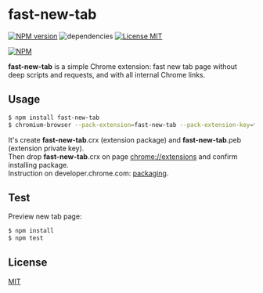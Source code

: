 # fast-new-tab #

[![NPM version][npm-image]][npm-url] ![dependencies][dependencies-image] [![License MIT][license-image]](LICENSE)

[![NPM](https://nodei.co/npm/fast-new-tab.png)](https://nodei.co/npm/fast-new-tab/)

**fast-new-tab** is a simple Chrome extension: fast new tab page without deep scripts and requests, and with all internal Chrome links.

## Usage ##
```bash
$ npm install fast-new-tab
$ chromium-browser --pack-extension=fast-new-tab --pack-extension-key=fast-new-tab.pem
```
It's create **fast-new-tab**.crx (extension package) and **fast-new-tab**.peb (extension private key).  
Then drop **fast-new-tab**.crx on page [chrome://extensions](chrome://extensions) and confirm installing package.  
Instruction on developer.chrome.com: [packaging](https://developer.chrome.com/extensions/packaging).

## Test ##
Preview new tab page:
```bash
$ npm install
$ npm test
```

## License ##
[MIT](LICENSE)

[license-image]: https://img.shields.io/badge/license-MIT-blue.svg "license-image"
[dependencies-image]: https://img.shields.io/gemnasium/mathiasbynens/he.svg?maxAge=2592000 "dependencies-image"
[npm-image]: https://img.shields.io/npm/v/fast-new-tab.svg "npm-image"
[npm-url]: https://www.npmjs.com/package/fast-new-tab "fast-new-tab"